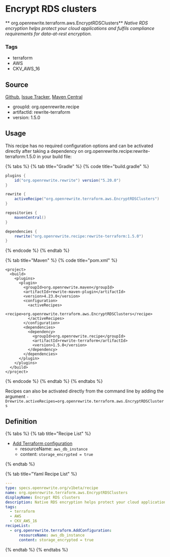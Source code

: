 # Encrypt RDS clusters

** org.openrewrite.terraform.aws.EncryptRDSClusters**
_Native RDS encryption helps protect your cloud applications and fulfils compliance requirements for data-at-rest encryption._

### Tags

* terraform
* AWS
* CKV_AWS_16

## Source

[Github](https://github.com/openrewrite/rewrite-terraform), [Issue Tracker](https://github.com/openrewrite/rewrite-terraform/issues), [Maven Central](https://search.maven.org/artifact/org.openrewrite.recipe/rewrite-terraform/1.5.0/jar)

* groupId: org.openrewrite.recipe
* artifactId: rewrite-terraform
* version: 1.5.0


## Usage

This recipe has no required configuration options and can be activated directly after taking a dependency on org.openrewrite.recipe:rewrite-terraform:1.5.0 in your build file:

{% tabs %}
{% tab title="Gradle" %}
{% code title="build.gradle" %}
```groovy
plugins {
    id("org.openrewrite.rewrite") version("5.20.0")
}

rewrite {
    activeRecipe("org.openrewrite.terraform.aws.EncryptRDSClusters")
}

repositories {
    mavenCentral()
}

dependencies {
    rewrite("org.openrewrite.recipe:rewrite-terraform:1.5.0")
}
```
{% endcode %}
{% endtab %}

{% tab title="Maven" %}
{% code title="pom.xml" %}
```markup
<project>
  <build>
    <plugins>
      <plugin>
        <groupId>org.openrewrite.maven</groupId>
        <artifactId>rewrite-maven-plugin</artifactId>
        <version>4.23.0</version>
        <configuration>
          <activeRecipes>
            <recipe>org.openrewrite.terraform.aws.EncryptRDSClusters</recipe>
          </activeRecipes>
        </configuration>
        <dependencies>
          <dependency>
            <groupId>org.openrewrite.recipe</groupId>
            <artifactId>rewrite-terraform</artifactId>
            <version>1.5.0</version>
          </dependency>
        </dependencies>
      </plugin>
    </plugins>
  </build>
</project>
```
{% endcode %}
{% endtab %}
{% endtabs %}

Recipes can also be activated directly from the command line by adding the argument `-Drewrite.activeRecipes=org.openrewrite.terraform.aws.EncryptRDSClusters`

## Definition

{% tabs %}
{% tab title="Recipe List" %}
* [Add Terraform configuration](../../terraform/addconfiguration.md)
  * resourceName: `aws_db_instance`
  * content: `storage_encrypted = true`

{% endtab %}

{% tab title="Yaml Recipe List" %}
```yaml
---
type: specs.openrewrite.org/v1beta/recipe
name: org.openrewrite.terraform.aws.EncryptRDSClusters
displayName: Encrypt RDS clusters
description: Native RDS encryption helps protect your cloud applications and fulfils compliance requirements for data-at-rest encryption.
tags:
  - terraform
  - AWS
  - CKV_AWS_16
recipeList:
  - org.openrewrite.terraform.AddConfiguration:
      resourceName: aws_db_instance
      content: storage_encrypted = true

```
{% endtab %}
{% endtabs %}

